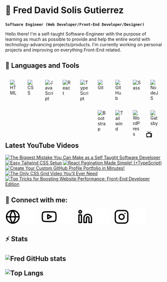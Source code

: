 # 🌌 Fred David Solis Gutierrez
 
**`Software Engineer (Web Developer/Front-End Developer/Designer)`**

Hello there! I'm a self-taught Software-Engineer with the purpose of learning as much as possible to provide and help the entire world with technology-advancing projects/products. I'm currently working on personal projects and improving on everything Front-End related.
 
<h2>🧰 Languages and Tools</h2>
 
<img align="left" alt="HTML" width="26px" style="padding:15px;" src="https://cdn.jsdelivr.net/gh/devicons/devicon/icons/html5/html5-plain.svg" />
<img align="left" alt="CSS" width="26px" style="padding:15px;" src="https://cdn.jsdelivr.net/gh/devicons/devicon/icons/css3/css3-plain.svg" />
<img align="left" alt="JavaScript" width="26px" style="padding:15px;" src="https://cdn.jsdelivr.net/gh/devicons/devicon/icons/javascript/javascript-plain.svg" />
<img align="left" alt="React" width="26px" style="padding:15px;" src="https://cdn.jsdelivr.net/gh/devicons/devicon/icons/react/react-original.svg" />
<img align="left" alt="TypeScript" width="26px" style="padding:15px;" src="https://cdn.jsdelivr.net/gh/devicons/devicon/icons/typescript/typescript-plain.svg" />
<img align="left" alt="Git" width="26px" style="padding:15px;" src="https://cdn.jsdelivr.net/gh/devicons/devicon/icons/git/git-original.svg" />
<img align="left" alt="GitHub" width="26px" style="padding:15px;" src="https://cdn.jsdelivr.net/gh/devicons/devicon/icons/github/github-original.svg" />
<img align="left" alt="Sass" width="26px" style="padding:15px;" src="https://cdn.jsdelivr.net/gh/devicons/devicon/icons/sass/sass-original.svg" />
<img align="left" alt="NodeJS" width="26px" style="padding:15px;" src="https://cdn.jsdelivr.net/gh/devicons/devicon/icons/nodejs/nodejs-original.svg" />
<img align="left" alt="Bootstrap" width="26px" style="padding:15px;" src="https://cdn.jsdelivr.net/gh/devicons/devicon/icons/bootstrap/bootstrap-plain.svg" />
<img align="left" alt="Tailwind" width="26px" style="padding:15px;" src="https://cdn.jsdelivr.net/gh/devicons/devicon/icons/tailwindcss/tailwindcss-plain.svg" />
<img align="left" alt="WordPress" width="26px" style="padding:15px;" src="https://cdn.jsdelivr.net/gh/devicons/devicon/icons/wordpress/wordpress-plain.svg" />
<img align="left" alt="Gatsby" width="26px" style="padding:15px;" src="https://cdn.jsdelivr.net/gh/devicons/devicon/icons/gatsby/gatsby-plain.svg" />
<br />
<br />
 
<h2>📺 Latest YouTube Videos</h2>
 
<!-- BEGIN YOUTUBE-CARDS -->
[![The Biggest Mistake You Can Make as a Self Taught Software Developer](https://ytcards.demolab.com/?id=imRcOdZj29Y&title=The+Biggest+Mistake+You+Can+Make+as+a+Self+Taught+Software+Developer&lang=en&timestamp=1689681638&background_color=%230d1117&title_color=%23ffffff&stats_color=%23dedede&width=250&border_radius=5&duration=401 "The Biggest Mistake You Can Make as a Self Taught Software Developer")](https://www.youtube.com/watch?v=imRcOdZj29Y)
[![Easy Tailwind CSS Setup](https://ytcards.demolab.com/?id=28VIB8cqmoY&title=Easy+Tailwind+CSS+Setup&lang=en&timestamp=1682836200&background_color=%230d1117&title_color=%23ffffff&stats_color=%23dedede&width=250&border_radius=5&duration=990 "Easy Tailwind CSS Setup")](https://www.youtube.com/watch?v=28VIB8cqmoY)
[![React Pagination Made Simple! (+TypeScript)](https://ytcards.demolab.com/?id=Ex3r5CTQL1k&title=React+Pagination+Made+Simple%21+%28%2BTypeScript%29&lang=en&timestamp=1681194603&background_color=%230d1117&title_color=%23ffffff&stats_color=%23dedede&width=250&border_radius=5&duration=789 "React Pagination Made Simple! (+TypeScript)")](https://www.youtube.com/watch?v=Ex3r5CTQL1k)
[![Create Your Custom GitHub Profile Portfolio in Minutes!](https://ytcards.demolab.com/?id=Oyh0yBJMLrM&title=Create+Your+Custom+GitHub+Profile+Portfolio+in+Minutes%21&lang=en&timestamp=1680338285&background_color=%230d1117&title_color=%23ffffff&stats_color=%23dedede&width=250&border_radius=5&duration=893 "Create Your Custom GitHub Profile Portfolio in Minutes!")](https://www.youtube.com/watch?v=Oyh0yBJMLrM)
[![The Only CSS Grid Video You'll Ever Need](https://ytcards.demolab.com/?id=adsEUM6xGvI&title=The+Only+CSS+Grid+Video+You%27ll+Ever+Need&lang=en&timestamp=1679785202&background_color=%230d1117&title_color=%23ffffff&stats_color=%23dedede&width=250&border_radius=5&duration=1387 "The Only CSS Grid Video You'll Ever Need")](https://www.youtube.com/watch?v=adsEUM6xGvI)
[![Top Tricks for Boosting Website Performance: Front-End Developer Edition](https://ytcards.demolab.com/?id=x99LVbOTgt4&title=Top+Tricks+for+Boosting+Website+Performance%3A+Front-End+Developer+Edition&lang=en&timestamp=1679374819&background_color=%230d1117&title_color=%23ffffff&stats_color=%23dedede&width=250&border_radius=5&duration=1240 "Top Tricks for Boosting Website Performance: Front-End Developer Edition")](https://www.youtube.com/watch?v=x99LVbOTgt4)
<!-- END YOUTUBE-CARDS -->

<h2>🌴 Connect with me:</h2>
 
[![website](./imgs/globe-light.svg)](https://freddavidsolisgutierrez.netlify.app/#gh-light-mode-only)
[![website](./imgs/globe-dark.svg)](https://freddavidsolisgutierrez.netlify.app/#gh-dark-mode-only)
&nbsp;&nbsp;
[![website](./imgs/youtube-light.svg)](https://www.youtube.com/@codewithfred#gh-light-mode-only)
[![website](./imgs/youtube-dark.svg)](https://www.youtube.com/@codewithfred#gh-dark-mode-only)
&nbsp;&nbsp;
[![website](./imgs/linkedin-light.svg)](https://www.linkedin.com/in/freddavidsolisgutierrez/#gh-light-mode-only)
[![website](./imgs/linkedin-dark.svg)](https://www.linkedin.com/in/freddavidsolisgutierrez/#gh-dark-mode-only)
&nbsp;&nbsp;
[![website](./imgs/instagram-light.svg)](https://www.instagram.com/fredwilliamszy/#gh-light-mode-only)
[![website](./imgs/instagram-dark.svg)](https://www.instagram.com/fredwilliamszy/#gh-dark-mode-only)

<h2>⚡ Stats<h2>

![Fred GitHub stats](https://github-readme-stats.vercel.app/api?username=fred-gutierrez&show_icons=true&theme=vision-friendly-dark&hide_border=true)

![Top Langs](https://github-readme-stats.vercel.app/api/top-langs/?username=fred-gutierrez&hide=html&layout=compact&langs_count=6&theme=vision-friendly-dark&hide_border=true)
